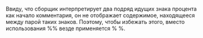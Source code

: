 Ввиду, что сборщик интерпретирует два подряд идущих знака процента как начало комментария, он не отображает содержимое, находящееся между парой таких знаков. Поэтому, чтобы избежать этого, вместо использования \%\% везде применяется \% \%.